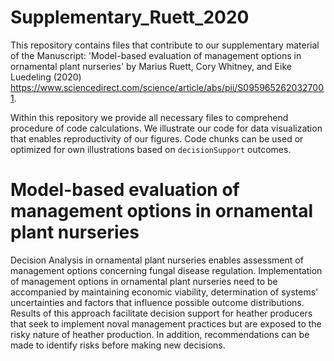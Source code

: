 # Supplementary_Ruett_2020
This repository contains files that contribute to our supplementary material of the Manuscript: 'Model-based evaluation of management options in ornamental plant nurseries' by Marius Ruett, Cory Whitney, and Eike Luedeling (2020) https://www.sciencedirect.com/science/article/abs/pii/S0959652620327001. 

Within this repository we provide all necessary files to comprehend procedure of code calculations. We illustrate our code for data visualization that enables reproductivity of our figures. Code chunks can be used or optimized for own illustrations based on ```decisionSupport``` outcomes.

# Model-based evaluation of management options in ornamental plant nurseries 

Decision Analysis in ornamental plant nurseries enables assessment of management options concerning fungal disease regulation. Implementation of management options in ornamental plant nurseries need to be accompanied by maintaining economic viability, determination of systems' uncertainties and factors that influence possible outcome distributions. Results of this approach facilitate decision support for heather producers that seek to implement noval management practices but are exposed to the risky nature of heather production. In addition, recommendations can be made to identify risks before making new decisions.  



